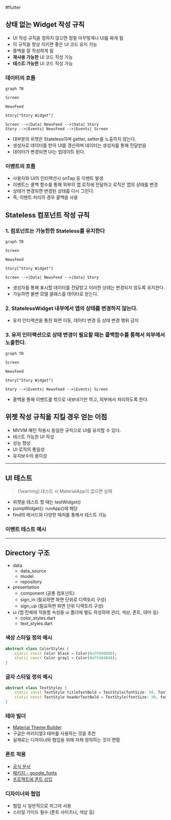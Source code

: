 #flutter

## 상태 없는 Widget 작성 규칙
- UI 작성 규칙을 정하지 않으면 정말 아무렇게나 UI를 짜게 됨
- 이 규칙을 항상 지키면 좋은 UI 코드 유지 가능
- 콜백을 잘 작성하게 됨
- **재사용 가능한** UI 코드 작성 가능
- **테스트 가능한** UI 코드 작성 가능


### 데이터의 흐름

```mermaid
graph TB

Screen

NewsFeed

Story["Story Widget"]

Screen -->|Data| NewsFeed -->|Data| Story
Story -->|Events| NewsFeed -->|Events| Screen
```

- 대부분의 위젯은 Stateless이며 getter, setter를 노출하지 않는다.
- 생성자로 데이터를 받아 UI를 갱신하며 데이터는 생성자를 통해 전달받음
- 데이터가 변경되면 UI는 업데이트 된다.

### 이벤트의 흐름
- 사용자와 UI의 인터랙션시 onTap 등 이벤트 발생
- 이벤트는 콜백 함수를 통해 외부의 앱 로직에 전달하고 로직은 앱의 상태를 변경
- 상태가 변경되면 변경된 상태를 다시 그린다.
- 즉, 이벤트 처리의 경우 콜백을 사용


## Stateless 컴포넌트 작성 규칙
### 1. 컴포넌트는 가능한한 Stateless를 유지한다
```mermaid
graph TB

Screen

NewsFeed

Story["Story Widget"]

Screen -->|Data| NewsFeed -->|Data| Story
```
- 생성자를 통해 표시할 데이터를 전달받고 이러한 상태는 변경되지 않도록 유지한다.
- 가능하면 불변 모델 클래스를 데이터로 받는다.
	
### 2. StatelessWidget 내부에서 앱의 상태를 변경하지 않는다.

- 유저 인터랙션을 통한 화면 이동, 데이터 변경 등 상태 변경 행위 금지

### 3. 유저 인터랙션으로 상태 변경이 필요할 때는 콜백함수를 통해서 외부에서 노출한다.
```mermaid
graph TB

Screen

NewsFeed

Story["Story Widget"]

Story -->|Events| NewsFeed -->|Events| Screen
```
- 콜백을 통해 이벤트를 밖으로 내보내기만 하고, 외부에서 처리하도록 한다.

## 위젯 작성 규칙을 지킬 경우 얻는 이점
- MVVM 패턴 적용시 동일한 규칙으로 UI를 유지할 수 있다.
- 테스트 가능한 UI 작성
- 성능 향상
- UI 로직의 통일성
- 유지보수의 용이성

---
## UI 테스트
> [!warning] 테스트 시 MaterialApp이 없으면 실패

- 위젯을 테스트 할 때는 testWidget()
- pumpWidget(): runApp()에 해당
- find의 메서드와 다양한 매처를 통해서 테스트 가능
### 이벤트 테스트 예시


---
## Directory 구조
- data
	- data_source
	- model
	- repository
- presentation
	- component (공통 컴포넌트)
	- sign_in (필요하면 화면 단위로 디렉토리 구성)
	- sign_up (필요하면 화면 단위 디렉토리 구성)
- ui (앱 전체에 적용할 속성을 ui 폴더에 별도 작성하여 관리, 색상, 폰트, 테마 등)
	- color_styles.dart 
	- text_styles.dart

### 색상 스타일 정의 예시
```dart
abstract class ColorStyles {
	static const Color black = Color(0xFF000000);
	static const Color gray1 = Color(0xFF484848);
}
```

### 글자 스타일 정의 예시

```dart
abstract class TextStyles {
	static const TextStyle titleTextBold = TextStyle(fontSize: 50, fontWeight: FontWeight.bold, fontFamily: 'Poppins');
	static const TextStyle headerTextBold = TextStyle(fontSize: 30, fontWeight: FontWeight.bold, fontFamily: 'Poppins');
}
```

### 테마 빌더
- [Material Theme Builder](https://material-foundation.github.io/material-theme-builder/)
- 구글은 머리티얼3 테마를 사용하는 것을 추천
- 실제로는 디자이너와 협업을 위해 자체 정의하는 것이 편함

### 폰트 적용
- [공식 문서](https://docs.flutter.dev/ui/design/text/typography)
- [패키지 - google_fonts](https://pub.dev/packages/google_fonts)
- [프로젝트에 폰트 삽입](https://docs.flutter.dev/cookbook/design/fonts)

### 디자이너와 협업
- 협업 시 일반적으로 피그마 사용
- 스타일 가이드 필수 (폰트 사이즈나, 색상 등)